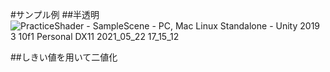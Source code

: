 #サンプル例
##半透明
![PracticeShader - SampleScene - PC, Mac   Linux Standalone - Unity 2019 3 10f1 Personal _DX11_ 2021_05_22 17_15_12](https://user-images.githubusercontent.com/53201254/119219621-681d5600-bb21-11eb-8914-bbfc6cc3fc2a.png)

##しきい値を用いて二値化
